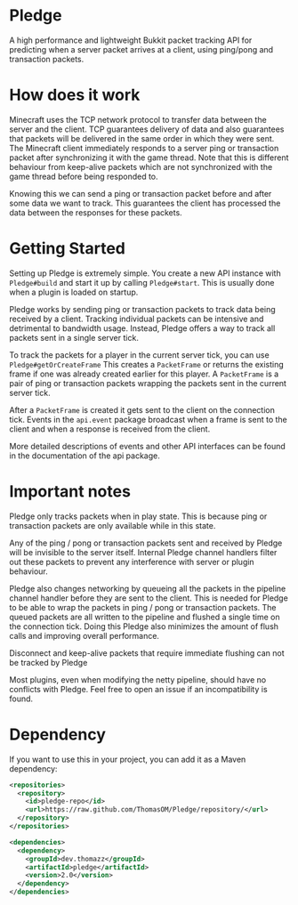 # Pledge
A high performance and lightweight Bukkit packet tracking API for predicting when a server packet arrives at a client,
using ping/pong and transaction packets.


# How does it work
Minecraft uses the TCP network protocol to transfer data between the server and the client.
TCP guarantees delivery of data and also guarantees that packets will be delivered in the same order in which they were sent.
The Minecraft client immediately responds to a server ping or transaction packet after synchronizing it with the game thread.
Note that this is different behaviour from keep-alive packets which are not synchronized with the game thread before being responded to.

Knowing this we can send a ping or transaction packet before and after some data we want to track.
This guarantees the client has processed the data between the responses for these packets.


# Getting Started
Setting up Pledge is extremely simple.
You create a new API instance with ```Pledge#build``` and start it up by calling ```Pledge#start```.
This is usually done when a plugin is loaded on startup.

Pledge works by sending ping or transaction packets to track data being received by a client.
Tracking individual packets can be intensive and detrimental to bandwidth usage.
Instead, Pledge offers a way to track all packets sent in a single server tick.

To track the packets for a player in the current server tick, you can use ```Pledge#getOrCreateFrame```
This creates a ```PacketFrame``` or returns the existing frame if one was already created earlier for this player.
A ```PacketFrame``` is a pair of ping or transaction packets wrapping the packets sent in the current server tick.

After a ```PacketFrame``` is created it gets sent to the client on the connection tick.
Events in the ```api.event``` package broadcast when a frame is sent to the client and when a response is received from the client.

More detailed descriptions of events and other API interfaces can be found in the documentation of the api package.


# Important notes
Pledge only tracks packets when in play state.
This is because ping or transaction packets are only available while in this state.

Any of the ping / pong or transaction packets sent and received by Pledge will be invisible to the server itself.
Internal Pledge channel handlers filter out these packets to prevent any interference with server or plugin behaviour.

Pledge also changes networking by queueing all the packets in the pipeline channel handler before they are sent to the client.
This is needed for Pledge to be able to wrap the packets in ping / pong or transaction packets.
The queued packets are all written to the pipeline and flushed a single time on the connection tick.
Doing this Pledge also minimizes the amount of flush calls and improving overall performance.

Disconnect and keep-alive packets that require immediate flushing can not be tracked by Pledge

Most plugins, even when modifying the netty pipeline, should have no conflicts with Pledge.
Feel free to open an issue if an incompatibility is found. 


# Dependency
If you want to use this in your project, you can add it as a Maven dependency:

````xml
<repositories>
  <repository>
    <id>pledge-repo</id>
    <url>https://raw.github.com/ThomasOM/Pledge/repository/</url>
  </repository>
</repositories>

<dependencies>
  <dependency>
    <groupId>dev.thomazz</groupId>
    <artifactId>pledge</artifactId>
    <version>2.0</version>
  </dependency>
</dependencies>
````
